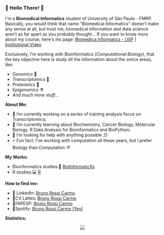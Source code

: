 ### 🙌 Hello There! 🙌

I'm a **Biomedical Informatics** student of University of São Paulo - FMRP. Basically, you would think that name "Biomedical Informatics" doesn't make any sense at all, but trust me, biomedical information and data science aren't as far apart as you probably thought...
If you want to know more about my course, here's his page: [Biomedica Informatics - USP](https://ibm.fmrp.usp.br/) | [Institutional Video](https://www.youtube.com/watch?v=zpGVfwBcSn0)

Exclusively, I'm working with Bioinformatics (*Computational Biology*), that the key objective here is study all the information about the omics areas, like:
- *Genomics* 🧬
- *Transcriptomics* 🧪
- *Proteomics* 🔬
- *Epigenomics* ⚗️
- *And much more stuff*...

**About Me:**
- 🔭 I’m currently working on a series of training analysis focus on Transcriptomics;
- 🌱 I’m currently learning about Biochemistry, Cancer Biology, Molecular Biology, R Data Analysis for Bioinformatics and BioPython;
- 🤔 I’m looking for help with anything possible ;D
- ⚡ Fun fact: I've working with computation all these years, but I prefer Biology than Computation  :P 

**My Works:**
- Bioinformatics studies:🧬 [BioInformaticXs](https://github.com/BrunoRossiCarmo/BioInformaticXs)
- R studies:💻 [R](https://github.com/BrunoRossiCarmo/R-Language-Study-Case-)

**How to find me:**
- 🤵 LinkedIn: [Bruno Rossi Carmo](https://www.linkedin.com/in/bruno-rossi-carmo/) 
- 🧬CV Lattes: [Bruno Rossi Carmo](http://lattes.cnpq.br/7125433562405599)
- 🧪FAPESP:    [Bruno Rossi Carmo](https://bv.fapesp.br/pt/pesquisador/705436/bruno-rossi-carmo/)
- 🎵Spotify:   [Bruno Rossi Carmo (Yey)](https://open.spotify.com/user/skaykan)

**Statistics:**
<div align=center>
  <a href="https://github.com/anuraghazra/convoychat">
    <img src="https://github-readme-stats.vercel.app/api/top-langs/?username=victorHQ&layout=compact&theme=radical"/>
  </a>
</div>

